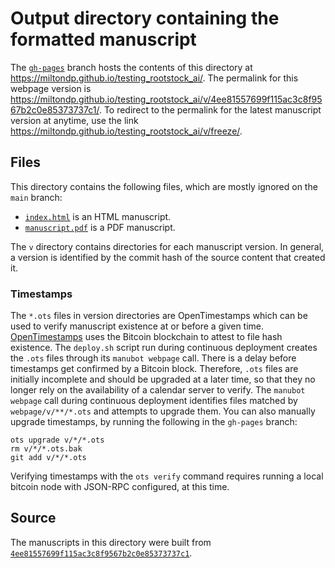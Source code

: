 # Output directory containing the formatted manuscript

The [`gh-pages`](https://github.com/miltondp/testing_rootstock_ai/tree/gh-pages) branch hosts the contents of this directory at <https://miltondp.github.io/testing_rootstock_ai/>.
The permalink for this webpage version is <https://miltondp.github.io/testing_rootstock_ai/v/4ee81557699f115ac3c8f9567b2c0e85373737c1/>.
To redirect to the permalink for the latest manuscript version at anytime, use the link <https://miltondp.github.io/testing_rootstock_ai/v/freeze/>.

## Files

This directory contains the following files, which are mostly ignored on the `main` branch:

+ [`index.html`](index.html) is an HTML manuscript.
+ [`manuscript.pdf`](manuscript.pdf) is a PDF manuscript.

The `v` directory contains directories for each manuscript version.
In general, a version is identified by the commit hash of the source content that created it.

### Timestamps

The `*.ots` files in version directories are OpenTimestamps which can be used to verify manuscript existence at or before a given time.
[OpenTimestamps](https://opentimestamps.org/) uses the Bitcoin blockchain to attest to file hash existence.
The `deploy.sh` script run during continuous deployment creates the `.ots` files through its `manubot webpage` call.
There is a delay before timestamps get confirmed by a Bitcoin block.
Therefore, `.ots` files are initially incomplete and should be upgraded at a later time, so that they no longer rely on the availability of a calendar server to verify.
The `manubot webpage` call during continuous deployment identifies files matched by `webpage/v/**/*.ots` and attempts to upgrade them.
You can also manually upgrade timestamps, by running the following in the `gh-pages` branch:

```shell
ots upgrade v/*/*.ots
rm v/*/*.ots.bak
git add v/*/*.ots
```

Verifying timestamps with the `ots verify` command requires running a local bitcoin node with JSON-RPC configured, at this time.

## Source

The manuscripts in this directory were built from
[`4ee81557699f115ac3c8f9567b2c0e85373737c1`](https://github.com/miltondp/testing_rootstock_ai/commit/4ee81557699f115ac3c8f9567b2c0e85373737c1).
